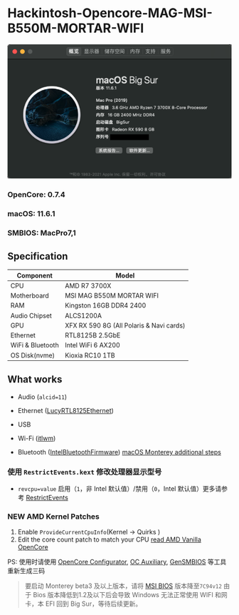 #  Hackintosh-Opencore-MAG-MSI-B550M-MORTAR-WIFI

![BigSur](Pictures/BigSur.png)

### OpenCore: 0.7.4

### macOS: 11.6.1

### SMBIOS: MacPro7,1

## Specification

| **Component**    | **Model**                                |
| ---------------- | ---------------------------------------- |
| CPU              | AMD R7 3700X                             |
| Motherboard      | MSI MAG B550M MORTAR WIFI                |
| RAM              | Kingston 16GB DDR4 2400                  |
| Audio Chipset    | ALCS1200A                                |
| GPU              | XFX RX 590 8G (All Polaris & Navi cards) |
| Ethernet         | RTL8125B 2.5GbE                          |
| WiFi & Bluetooth | Intel WiFi 6 AX200                       |
| OS Disk(nvme)    | Kioxia RC10 1TB                          |

## What works

- Audio (`alcid=11`)
- Ethernet ([LucyRTL8125Ethernet](https://github.com/Mieze/LucyRTL8125Ethernet))

- USB
- Wi-Fi ([itlwm](https://github.com/OpenIntelWireless/itlwm))
- Bluetooth ([IntelBluetoothFirmware](https://github.com/OpenIntelWireless/IntelBluetoothFirmware)) [macOS Monterey additional steps](https://openintelwireless.github.io/IntelBluetoothFirmware/FAQ.html#what-additional-steps-should-i-do-to-make-bluetooth-work-on-macos-monterey)

###  使用 `RestrictEvents.kext` 修改处理器显示型号

- `revcpu=value` 启用（`1`，非 Intel 默认值）/禁用（`0`，Intel 默认值）更多请参考 [RestrictEvents](https://github.com/acidanthera/RestrictEvents)

### NEW AMD Kernel Patches

1. Enable `ProvideCurrentCpuInfo`(Kernel -> Quirks )
2. Edit the core count patch to match your CPU [read AMD Vanilla OpenCore](https://github.com/AMD-OSX/AMD_Vanilla/tree/master)

PS: 使用时请使用 [OpenCore Configurator](https://mackie100projects.altervista.org/opencore-configurator/), [OC Auxiliary](https://github.com/ic005k/QtOpenCoreConfig), [GenSMBIOS](https://github.com/corpnewt/GenSMBIOS) 等工具重新生成三码



> 要启动 Monterey beta3 及以上版本，请将 [MSI BIOS](https://cn.msi.com/Motherboard/support/MAG-B550M-MORTAR-WIFI#down-bios) 版本降至`7C94v12`
> 由于 Bios 版本降低到1.2及以下后会导致 Windows 无法正常使用 WIFI 和网卡，本 EFI 回到 Big Sur，等待后续更新。
